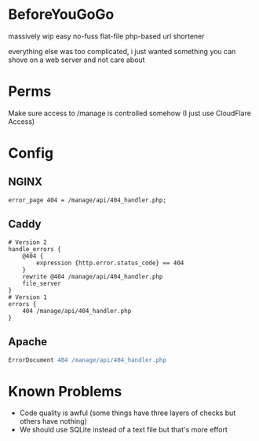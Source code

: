 # BeforeYouGoGo
massively wip easy no-fuss flat-file php-based url shortener

everything else was too complicated, i just wanted something you can shove on a web server and not care about

# Perms
Make sure access to /manage is controlled somehow (I just use CloudFlare Access)


# Config
## NGINX
```nginx
error_page 404 = /manage/api/404_handler.php;
```
## Caddy
```caddyfile
# Version 2
handle_errors {
    @404 {
        expression {http.error.status_code} == 404
    }
    rewrite @404 /manage/api/404_handler.php
    file_server
}
# Version 1
errors {
    404 /manage/api/404_handler.php
}
```
## Apache
```apache
ErrorDocument 404 /manage/api/404_handler.php
```


# Known Problems
- Code quality is awful (some things have three layers of checks but others have nothing)
- We should use SQLite instead of a text file but that's more effort